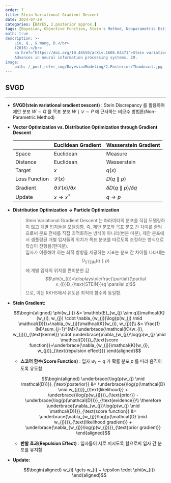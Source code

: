 ```yaml
---
order: 7
title: Stein Variational Gradient Descent
date: 2024-07-29
categories: [BAYES, 2.posterior approx.]
tags: [Bayesian, Objective Function, Stein's Method, Nonparametric Estimation]
math: true
description: >-
    Liu, Q., & Wang, D.</br>
    (2016).</br>
    <a href="https://doi.org/10.48550/arXiv.1608.04471">Stein variational gradient descent: A general purpose bayesian inference algorithm.</a></br>
    Advances in neural information processing systems, 29.
image:
    path: /_post_refer_img/BayesianModeling/2.Posterior/Thumbnail.jpg
---
```


## SVGD
-----

- **SVGD(`S`tein `V`ariational `G`radient `D`escent)** : Stein Discrepancy 를 활용하여 제안 분포 $W \sim Q$ 를 목표 분포 $W \mid \mathcal{D} \sim P$ 에 근사하는 비모수 방법론(Non-Parametric Method)

- **Vector Optimization vs. Distribution Optimization through Gradient Descent**

    | | Euclidean Gradient | Wasserstein Gradient |
    |---|---|---|
    | Space | Euclidean | Measure |
    | Distance | Euclidean | Wasserstein |
    | Target | $x$ | $q(x)$ |
    | Loss Function | $\mathcal{L}(x)$ | $D(q \parallel p)$ |
    | Gradient | $\partial \mathcal{L}(x) / \partial x$ | $\delta D(q \parallel p) / \delta q$ |
    | Update | $x \to x^{*}$ | $q \to p$ |

- **Distribution Optimization $\to$ Particle Optimization**

    > Stein Variational Gradient Descent 는 파라미터의 분포를 직접 모델링하지 않고 개별 입자들을 모델링함. 즉, 제안 분포와 목표 분포 간 차이를 줄임으로써 분포 전체를 직접 최적화하는 방식이 아니라(변분 미분), 제안 분포에서 샘플링된 개별 입자들의 위치가 목표 분포를 따르도록 조정하는 방식으로 학습이 진행됨(편미분). <br> 입자가 이동해야 하는 최적 방향을 제공하는 지표는 분포 간 차이를 나타내는 $$D_{\text{STEIN}}(q \parallel p)$$ 에 개별 입자의 위치를 편미분한 값 $$\phi(x_{i})=\displaystyle\frac{\partial}{\partial x_{i}}D_{\text{STEIN}}(q \parallel p)$$ 으로, 이는 RKHS에서 유도된 최적의 함수와 동일함.

- **Stein Gradient:**

    $$\begin{aligned}
    \phi(w_{i})
    &= \mathbb{E}_{w_{j} \sim q}[\mathcal{K}(w_{i}, w_{j}) \cdot \nabla_{w_{j}}\log{p(w_{j} \mid \mathcal{D})}+\nabla_{w_{j}}\mathcal{K}(w_{i}, w_{j})]\\
    &= \frac{1}{M}\sum_{j=1}^{M}{\underbrace{\mathcal{K}(w_{i}, w_{j})}_{\text{kernel}} \cdot \underbrace{\nabla_{w_{j}}\log{p(w_{j} \mid \mathcal{D})}}_{\text{score function}}+\underbrace{\nabla_{w_{j}}\mathcal{K}(w_{i}, w_{j})}_{\text{repulsion effect}}}
    \end{aligned}$$

    - **스코어 함수(Score Function)** : 입자 $w_{i} \sim q$ 가 확률 분포 $p$ 를 따라 움직이도록 유도함

        $$\begin{aligned}
        \underbrace{\log{p(w_{j} \mid \mathcal{D})}}_{\text{posterior}}
        &= \underbrace{\log{p(\mathcal{D} \mid w_{j})}}_{\text{likelihood}} + \underbrace{\log{p(w_{j})}}_{\text{prior}} - \underbrace{\log{p(\mathcal{D})}}_{\text{evidence}}\\
        \therefore \underbrace{\nabla_{w_{j}}\log{p(w_{j} \mid \mathcal{D})}}_{\text{score function}}
        &= \underbrace{\nabla_{w_{j}}\log{p(\mathcal{D} \mid w_{j})}}_{\text{likelihood gradient}} + \underbrace{\nabla_{w_{j}}\log{p(w_{j})}}_{\text{prior gradient}}
        \end{aligned}$$

    - **반발 효과(Repulsion Effect)** : 입자들이 서로 퍼지도록 함으로써 입자 간 분포를 유지함

- **Update:**

    $$\begin{aligned}
    w_{i} \gets w_{i} + \epsilon \cdot \phi(w_{i})
    \end{aligned}$$